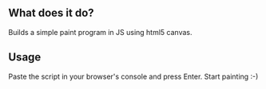 ## What does it do?

  Builds a simple paint program in JS using html5 canvas.
  
## Usage

  Paste the script in your browser's console and press Enter. Start painting :-)
  